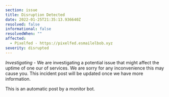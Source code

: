 ```yaml
---
section: issue
title: Disruption Detected
date: 2022-01-25T21:35:13.936640Z
resolved: false
informational: false
resolvedWhen: ""
affected:
  - Pixelfed - https://pixelfed.esmailelbob.xyz
severity: disrupted
---
```

*Investigating* - We are investigating a potential issue that might affect the uptime of one our of services. We are sorry for any inconvenience this may cause you. This incident post will be updated once we have more information.

This is an automatic post by a monitor bot.
        